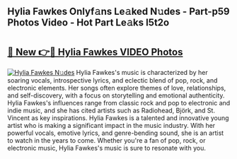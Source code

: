 ## Hylia Fawkes Onlyf𝚊ns Le𝚊ked N𝚞des - Part-p59 Photos Video - Hot Part Le𝚊ks I5t2o

# <h2><a href="http://ac54499.deff.icu/?id=Hylia+Fawkes">🔗 New 👉🔴 Hylia Fawkes VIDEO Photos</a></h2>

[![Hylia Fawkes N𝚞des](https://i.imgur.com/rIISA9y.gif)](http://ac54499.deff.icu/?id=Hylia+Fawkes)
Hylia Fawkes's music is characterized by her soaring vocals, introspective lyrics, and eclectic blend of pop, rock, and electronic elements. Her songs often explore themes of love, relationships, and self-discovery, with a focus on storytelling and emotional authenticity. Hylia Fawkes's influences range from classic rock and pop to electronic and indie music, and she has cited artists such as Radiohead, Björk, and St. Vincent as key inspirations. Hylia Fawkes is a talented and innovative young artist who is making a significant impact in the music industry. With her powerful vocals, emotive lyrics, and genre-bending sound, she is an artist to watch in the years to come. Whether you're a fan of pop, rock, or electronic music, Hylia Fawkes's music is sure to resonate with you.
